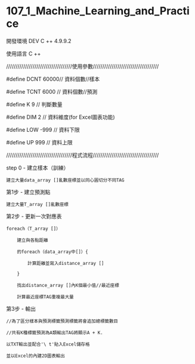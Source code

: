 # 107_1_Machine_Learning_and_Practice



開發環境 DEV C ++ 4.9.9.2

使用語言 C ++



///////////////////////////////////使用參數///////////////////////////////////



#define DCNT         60000// 資料個數//樣本
                          
#define TCNT         6000 // 資料個數//預測
                          
#define K               9 // 判斷數量
                          
#define DIM             2 // 資料維度(for Excel圖表功能)
                          
#define LOW          -999 // 資料下限
                          
#define UP            999 // 資料上限



///////////////////////////////////程式流程///////////////////////////////////


step 0    - 建立樣本（訓練）

    建立大量data_array []亂數座標並以同心圓切分不同TAG

第1步 - 建立預測點 

    建立大量T_array []亂數座標

第2步 - 更新一次對應表

    foreach（T_array []）

        建立與各點距離

        的foreach（data_array中[]）{

            計算距離並寫入distance_array []

        }

        找出distance_array []內K個最小值//最近座標

        計算最近座標TAG重複最大量

第3步 - 輸出

    //為了區分樣本與預測標籤預測標籤將會追加總標籤數目

    //共有K種標籤預測為A類輸出TAG將顯示A + K.

    以TXT輸出並配合'\ t'貼入Excel儲存格

    並以Excel的內建2D圖表輸出

        
